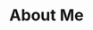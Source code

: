 ---
title: "About Me"
description: "I am an enthusiastic front-end developer seeking my first professional opportunity to apply and further expand my technical skills. Although I have no formal labor in the tech field, I have gained a solid knowledge of key front-end development technologies through my independent learning and personal projects."
---